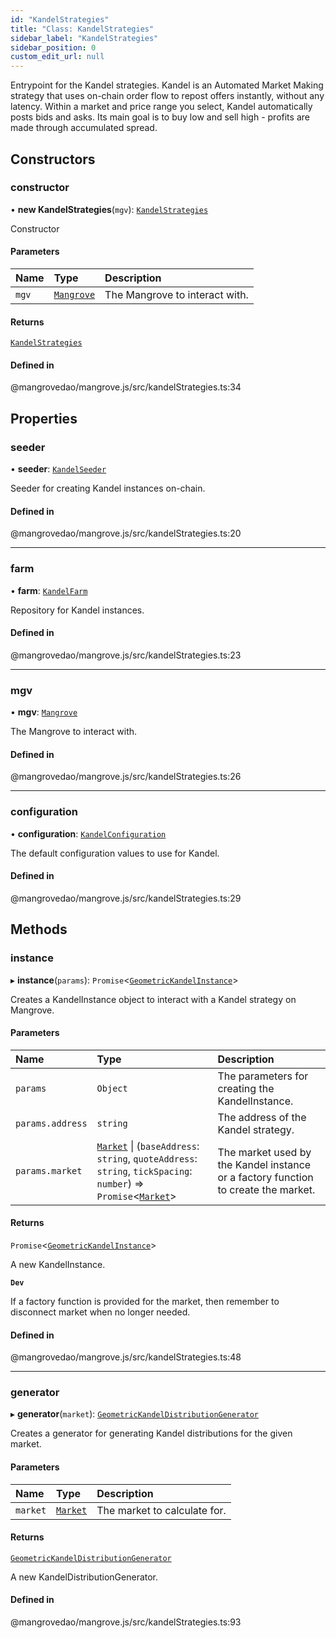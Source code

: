 ```yaml
---
id: "KandelStrategies"
title: "Class: KandelStrategies"
sidebar_label: "KandelStrategies"
sidebar_position: 0
custom_edit_url: null
---
```


Entrypoint for the Kandel strategies. Kandel is an Automated Market Making strategy that uses on-chain order flow to repost offers instantly, without any latency. Within a market and price range you select, Kandel automatically posts bids and asks. Its main goal is to buy low and sell high - profits are made through accumulated spread.

## Constructors

### <a id="constructor" name="constructor"></a> constructor

• **new KandelStrategies**(`mgv`): [`KandelStrategies`](KandelStrategies.md)

Constructor

#### Parameters

| Name | Type | Description |
| :------ | :------ | :------ |
| `mgv` | [`Mangrove`](Mangrove.md) | The Mangrove to interact with. |

#### Returns

[`KandelStrategies`](KandelStrategies.md)

#### Defined in

@mangrovedao/mangrove.js/src/kandelStrategies.ts:34

## Properties

### <a id="seeder" name="seeder"></a> seeder

• **seeder**: [`KandelSeeder`](KandelSeeder.md)

Seeder for creating Kandel instances on-chain.

#### Defined in

@mangrovedao/mangrove.js/src/kandelStrategies.ts:20

___

### <a id="farm" name="farm"></a> farm

• **farm**: [`KandelFarm`](KandelFarm.md)

Repository for Kandel instances.

#### Defined in

@mangrovedao/mangrove.js/src/kandelStrategies.ts:23

___

### <a id="mgv" name="mgv"></a> mgv

• **mgv**: [`Mangrove`](Mangrove.md)

The Mangrove to interact with.

#### Defined in

@mangrovedao/mangrove.js/src/kandelStrategies.ts:26

___

### <a id="configuration" name="configuration"></a> configuration

• **configuration**: [`KandelConfiguration`](KandelConfiguration.md)

The default configuration values to use for Kandel.

#### Defined in

@mangrovedao/mangrove.js/src/kandelStrategies.ts:29

## Methods

### <a id="instance" name="instance"></a> instance

▸ **instance**(`params`): `Promise`<[`GeometricKandelInstance`](GeometricKandelInstance.md)\>

Creates a KandelInstance object to interact with a Kandel strategy on Mangrove.

#### Parameters

| Name | Type | Description |
| :------ | :------ | :------ |
| `params` | `Object` | The parameters for creating the KandelInstance. |
| `params.address` | `string` | The address of the Kandel strategy. |
| `params.market` | [`Market`](Market.md) \| (`baseAddress`: `string`, `quoteAddress`: `string`, `tickSpacing`: `number`) => `Promise`<[`Market`](Market.md)\> | The market used by the Kandel instance or a factory function to create the market. |

#### Returns

`Promise`<[`GeometricKandelInstance`](GeometricKandelInstance.md)\>

A new KandelInstance.

**`Dev`**

If a factory function is provided for the market, then remember to disconnect market when no longer needed.

#### Defined in

@mangrovedao/mangrove.js/src/kandelStrategies.ts:48

___

### <a id="generator" name="generator"></a> generator

▸ **generator**(`market`): [`GeometricKandelDistributionGenerator`](GeometricKandelDistributionGenerator.md)

Creates a generator for generating Kandel distributions for the given market.

#### Parameters

| Name | Type | Description |
| :------ | :------ | :------ |
| `market` | [`Market`](Market.md) | The market to calculate for. |

#### Returns

[`GeometricKandelDistributionGenerator`](GeometricKandelDistributionGenerator.md)

A new KandelDistributionGenerator.

#### Defined in

@mangrovedao/mangrove.js/src/kandelStrategies.ts:93
